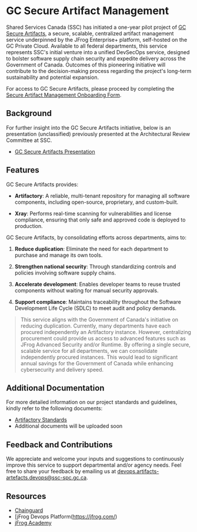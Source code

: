 # GC Secure Artifact Management

Shared Services Canada (SSC) has initiated a one-year pilot project of [GC Secure Artifacts](https://artifacts-artefacts.devops.cloud-nuage.canada.ca), a secure, scalable, centralized artifact management service underpinned by the JFrog Enterprise+ platform, self-hosted on the GC Private Cloud. Available to all federal departments, this service represents SSC's initial venture into a unified DevSecOps service, designed to bolster software supply chain security and expedite delivery across the Government of Canada. Outcomes of this pioneering initiative will contribute to the decision-making process regarding the project's long-term sustainability and potential expansion.

For access to GC Secure Artifacts, please proceed by completing the [Secure Artifact Management Onboarding Form](https://forms-formulaires.alpha.canada.ca/en/id/cmapffzfp00v9xb017pnmyb94).

## Background

For further insight into the GC Secure Artifacts initiative, below is an presentation (unclassified) previously presented at the Architectural Review Committee at SSC.

- [GC Secure Artifacts Presentation](https://gccloudone.blob.core.windows.net/artifacts-artefacts/unclassified/gc-secure-artifacts.pptx)

## Features

GC Secure Artifacts provides:

* **Artifactory**: A reliable, multi-tenant repository for managing all software components, including open-source, proprietary, and custom-built.

* **Xray**: Performs real-time scanning for vulnerabilities and license compliance, ensuring that only safe and approved code is deployed to production.

GC Secure Artifacts, by consolidating efforts across departments, aims to:

1. **Reduce duplication**: Eliminate the need for each department to purchase and manage its own tools.

2. **Strengthen national security**: Through standardizing controls and policies involving software supply chains.

3. **Accelerate development**: Enables developer teams to reuse trusted components without waiting for manual security approvals.

4. **Support compliance**: Maintains traceability throughout the Software Development Life Cycle (SDLC) to meet audit and policy demands.

> This service aligns with the Government of Canada's initiative on reducing duplication. Currently, many departments have each procured independently an Artifactory instance. However, centralizing procurement could provide us access to advanced features such as JFrog Advanced Security and/or Runtime. By offering a single secure, scalable service for all departments, we can consolidate independently procured instances. This would lead to significant annual savings for the Government of Canada while enhancing cybersecurity and delivery speed.

## Additional Documentation

For more detailed information on our project standards and guidelines, kindly refer to the following documents:

- [Artifactory Standards](./docs/artifactory-standards.md)
- Additional documents will be uploaded soon

## Feedback and Contributions

We appreciate and welcome your inputs and suggestions to continuously improve this service to support departmental and/or agency needs. Feel free to share your feedback by emailing us at [devops.artifacts-artefacts.devops@ssc-spc.gc.ca](mailto:devops.artifacts-artefacts.devops@ssc-spc.gc.ca).

## Resources

* [Chainguard](https://chainguard.dev/)
* [jFrog Devops Platform(https://jfrog.com/)
* [jFrog Academy](https://academy.jfrog.com/)
